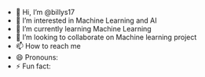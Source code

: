 - 👋 Hi, I’m @billys17
- 👀 I’m interested in Machine Learning and AI
- 🌱 I’m currently learning Machine Learning
- 💞️ I’m looking to collaborate on Machine learning project
- 📫 How to reach me 
- 😄 Pronouns: 
- ⚡ Fun fact:

<!---
billys17/billys17 is a ✨ special ✨ repository because its `README.md` (this file) appears on your GitHub profile.
You can click the Preview link to take a look at your changes.
--->
